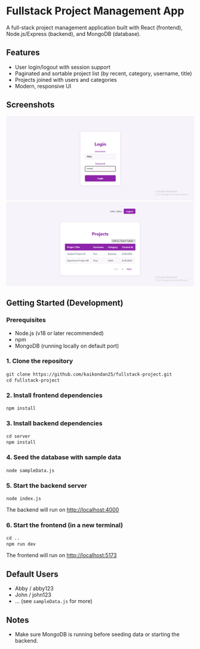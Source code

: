 # Fullstack Project Management App

A full-stack project management application built with React (frontend), Node.js/Express (backend), and MongoDB (database).

## Features

- User login/logout with session support
- Paginated and sortable project list (by recent, category, username, title)
- Projects joined with users and categories
- Modern, responsive UI

## Screenshots

![Screenshot](./docs/login.png)
![Screenshot](./docs/project.png)

## Getting Started (Development)

### Prerequisites

- Node.js (v18 or later recommended)
- npm
- MongoDB (running locally on default port)

### 1. Clone the repository

```
git clone https://github.com/kaikondan25/fullstack-project.git
cd fullstack-project
```

### 2. Install frontend dependencies

```
npm install
```

### 3. Install backend dependencies

```
cd server
npm install
```

### 4. Seed the database with sample data

```
node sampleData.js
```

### 5. Start the backend server

```
node index.js
```

The backend will run on [http://localhost:4000](http://localhost:4000)

### 6. Start the frontend (in a new terminal)

```
cd ..
npm run dev
```

The frontend will run on [http://localhost:5173](http://localhost:5173)

## Default Users

- Abby / abby123
- John / john123
- ... (see `sampleData.js` for more)

## Notes

- Make sure MongoDB is running before seeding data or starting the backend.
